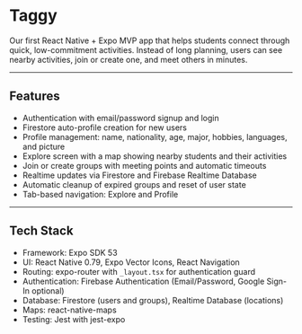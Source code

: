 # Taggy

Our first React Native + Expo MVP app that helps students connect through quick, low-commitment activities. Instead of long planning, users can see nearby activities, join or create one, and meet others in minutes.  

---

## Features

- Authentication with email/password signup and login  
- Firestore auto-profile creation for new users  
- Profile management: name, nationality, age, major, hobbies, languages, and picture  
- Explore screen with a map showing nearby students and their activities  
- Join or create groups with meeting points and automatic timeouts  
- Realtime updates via Firestore and Firebase Realtime Database  
- Automatic cleanup of expired groups and reset of user state  
- Tab-based navigation: Explore and Profile  

---

## Tech Stack

- Framework: Expo SDK 53  
- UI: React Native 0.79, Expo Vector Icons, React Navigation  
- Routing: expo-router with `_layout.tsx` for authentication guard  
- Authentication: Firebase Authentication (Email/Password, Google Sign-In optional)  
- Database: Firestore (users and groups), Realtime Database (locations)  
- Maps: react-native-maps  
- Testing: Jest with jest-expo  
